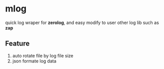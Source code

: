# mlog

quick log wraper for **zerolog**, and easy modify to user other log lib such as **zap**

## Feature

1. auto rotate file by log file size
1. json formate log data 
